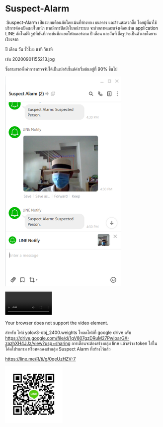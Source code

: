 # Suspect-Alarm

​	Suspect-Alarm เป็นระบบเตือนภัยโดยเน้นที่ห้างทอง ธนาคาร และร้านสะดวกซื้อ โดยผู้ที่มาใช้บริการต้องเปิดเผยใบหน้า หากมีการปิดบังใบหน้าระบบ
จะถ่ายภาพและแจ้งเตือนผ่าน application LINE  อัตโนมัติ รูปที่บันทึกจะบันทึกแยกโฟลเดอร์ตาม ปี เดือน และวันที่ ชื่อรูปจะเป็นตัวเลขโดยจะเรียงจาก 

ปี เดือน วัน ชั่วโมง นาที วินาที 

เช่น 20200901155213.jpg

ซึ่งสามารถตั้งค่าการตรวจจับได้เป็นเปอร์เซ็นต์ค่าเริ่มต้นอยู่ที่ 90% ขึ้นไป

<img src="Suspicious.PNG" style="zoom:80%;" />

<video controls="controls" style="zoom:50%;">   <source type="video/mp4" src="Suspicious.mp4"></source><p>Your browser does not support the video element.</p> </video>

สำหรับ ไฟล์ yolov3-obj_2400.weights โหลดไฟล์ที่ google drive ครับ
https://drive.google.com/file/d/1qV807gzDRuM27PwIoarGX-zazhXH4JJz/view?usp=sharing
การเตือนจะต้องสร้างกลุ่ม line แล้วสร้าง token ใส่ในโค้ดโปรแกรม หรือทดลองเข้ากลุ่ม Suspect Alarm ที่สร้างไว้แล้ว

 https://line.me/R/ti/g/0qeUzHZV-7

<img src="79605.jpg" style="zoom:80%;" />

